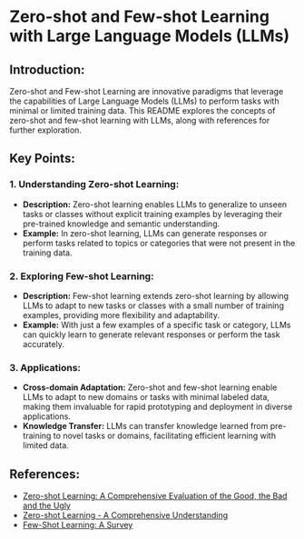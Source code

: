 # Zero-shot and Few-shot Learning with Large Language Models (LLMs)

## Introduction:
Zero-shot and Few-shot Learning are innovative paradigms that leverage the capabilities of Large Language Models (LLMs) to perform tasks with minimal or limited training data. This README explores the concepts of zero-shot and few-shot learning with LLMs, along with references for further exploration.

## Key Points:

### 1. Understanding Zero-shot Learning:
- **Description:** Zero-shot learning enables LLMs to generalize to unseen tasks or classes without explicit training examples by leveraging their pre-trained knowledge and semantic understanding.
- **Example:** In zero-shot learning, LLMs can generate responses or perform tasks related to topics or categories that were not present in the training data.

### 2. Exploring Few-shot Learning:
- **Description:** Few-shot learning extends zero-shot learning by allowing LLMs to adapt to new tasks or classes with a small number of training examples, providing more flexibility and adaptability.
- **Example:** With just a few examples of a specific task or category, LLMs can quickly learn to generate relevant responses or perform the task accurately.

### 3. Applications:
- **Cross-domain Adaptation:** Zero-shot and few-shot learning enable LLMs to adapt to new domains or tasks with minimal labeled data, making them invaluable for rapid prototyping and deployment in diverse applications.
- **Knowledge Transfer:** LLMs can transfer knowledge learned from pre-training to novel tasks or domains, facilitating efficient learning with limited data.

## References:
- [Zero-shot Learning: A Comprehensive Evaluation of the Good, the Bad and the Ugly](https://arxiv.org/abs/1707.00600)
- [Zero-shot Learning - A Comprehensive Understanding](https://arxiv.org/abs/2001.04385)
- [Few-Shot Learning: A Survey](https://arxiv.org/abs/1904.05046)

